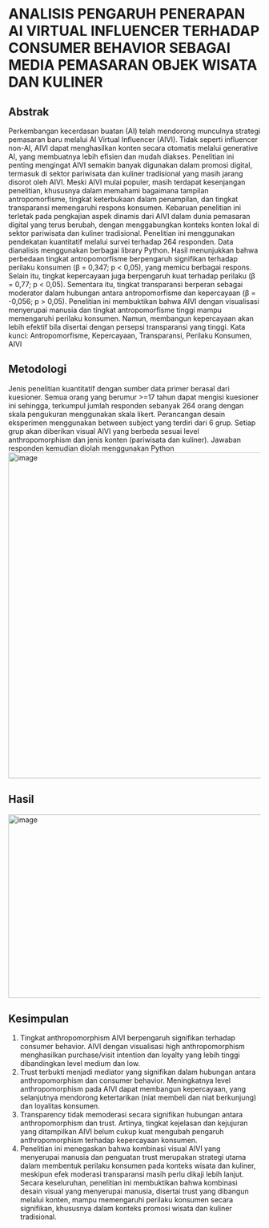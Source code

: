 # ANALISIS PENGARUH PENERAPAN AI VIRTUAL INFLUENCER TERHADAP CONSUMER BEHAVIOR SEBAGAI MEDIA PEMASARAN OBJEK WISATA DAN KULINER
## Abstrak
Perkembangan kecerdasan buatan (AI) telah mendorong munculnya strategi pemasaran baru melalui AI Virtual Influencer (AIVI). Tidak seperti influencer non-AI, AIVI dapat menghasilkan konten secara otomatis melalui generative AI, yang membuatnya lebih efisien dan mudah diakses. Penelitian ini penting mengingat AIVI semakin banyak digunakan dalam promosi digital, termasuk di sektor pariwisata dan kuliner tradisional yang masih jarang disorot oleh AIVI. Meski AIVI mulai populer, masih terdapat kesenjangan penelitian, khususnya dalam memahami bagaimana tampilan antropomorfisme, tingkat keterbukaan dalam penampilan, dan tingkat transparansi memengaruhi respons konsumen. Kebaruan penelitian ini terletak pada pengkajian aspek dinamis dari AIVI dalam dunia pemasaran digital yang terus berubah, dengan menggabungkan konteks konten lokal di sektor pariwisata dan kuliner tradisional. Penelitian ini menggunakan pendekatan kuantitatif melalui survei terhadap 264 responden. Data dianalisis menggunakan berbagai library Python. Hasil menunjukkan bahwa perbedaan tingkat antropomorfisme berpengaruh signifikan terhadap perilaku konsumen (β = 0,347; p < 0,05), yang memicu berbagai respons. Selain itu, tingkat kepercayaan juga berpengaruh kuat terhadap perilaku (β = 0,77; p < 0,05). Sementara itu, tingkat transparansi berperan sebagai moderator dalam hubungan antara antropomorfisme dan kepercayaan (β = -0,056; p > 0,05). Penelitian ini membuktikan bahwa AIVI dengan visualisasi menyerupai manusia dan tingkat antropomorfisme tinggi mampu memengaruhi perilaku konsumen. Namun, membangun kepercayaan akan lebih efektif bila disertai dengan persepsi transparansi yang tinggi. 
Kata kunci: Antropomorfisme, Kepercayaan, Transparansi, Perilaku Konsumen, AIVI
## Metodologi
Jenis penelitian kuantitatif dengan sumber data primer berasal dari kuesioner. Semua orang yang berumur >=17 tahun dapat mengisi kuesioner ini sehingga, terkumpul jumlah responden sebanyak 264 orang dengan skala pengukuran menggunakan skala likert. Perancangan desain eksperimen menggunakan between subject yang terdiri dari 6 grup. Setiap grup akan diberikan visual AIVI yang berbeda sesuai level anthropomorphism dan jenis konten (pariwisata dan kuliner). Jawaban responden kemudian diolah menggunakan Python
<img width="788" height="650" alt="image" src="https://github.com/user-attachments/assets/d9463b67-038f-4468-85cd-147949f5241f" />
## Hasil 
<img width="665" height="366" alt="image" src="https://github.com/user-attachments/assets/7ffbe81c-7600-436f-9a4d-47d29ec1a654" />

## Kesimpulan
1.	Tingkat anthropomorphism AIVI berpengaruh signifikan terhadap consumer behavior. AIVI dengan visualisasi high anthropomorphism menghasilkan purchase/visit intention dan loyalty yang lebih tinggi dibandingkan level medium dan low.
2.	Trust terbukti menjadi mediator yang signifikan dalam hubungan antara anthropomorphism dan consumer behavior. Meningkatnya level anthropomorphism pada AIVI dapat membangun kepercayaan, yang selanjutnya mendorong ketertarikan (niat membeli dan niat berkunjung) dan loyalitas konsumen.
3.	Transparency tidak memoderasi secara signifikan hubungan antara anthropomorphism dan trust. Artinya, tingkat kejelasan dan kejujuran yang ditampilkan AIVI belum cukup kuat mengubah pengaruh anthropomorphism terhadap kepercayaan konsumen.
4.	Penelitian ini menegaskan bahwa kombinasi visual AIVI yang menyerupai manusia dan penguatan trust merupakan strategi utama dalam membentuk perilaku konsumen pada konteks wisata dan kuliner, meskipun efek moderasi transparansi masih perlu dikaji lebih lanjut.
Secara keseluruhan, penelitian ini membuktikan bahwa kombinasi desain visual yang menyerupai manusia, disertai trust yang dibangun melalui konten, mampu memengaruhi perilaku konsumen secara signifikan, khususnya dalam konteks promosi wisata dan kuliner tradisional.



